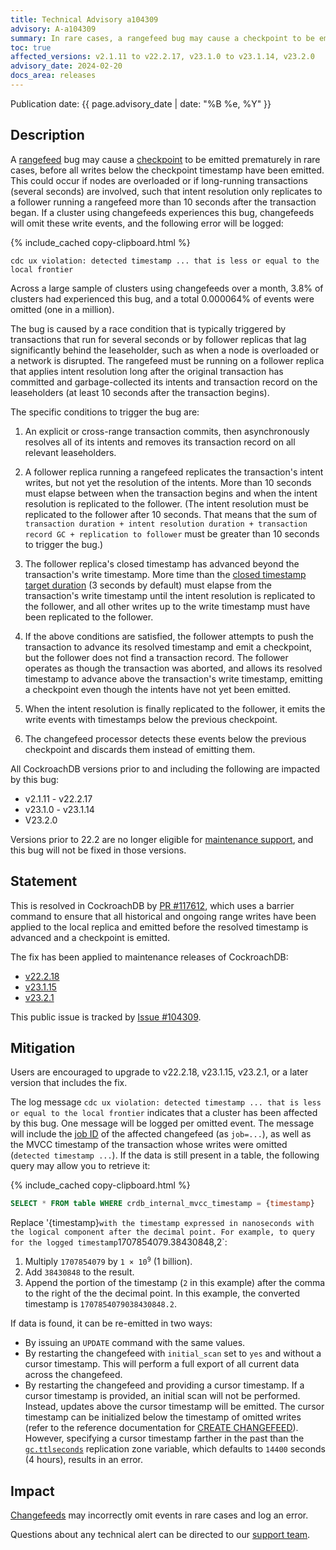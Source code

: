 ```yaml
---
title: Technical Advisory a104309
advisory: A-a104309
summary: In rare cases, a rangefeed bug may cause a checkpoint to be emitted prematurely, before all writes below the checkpoint timestamp have been emitted.
toc: true
affected_versions: v2.1.11 to v22.2.17, v23.1.0 to v23.1.14, v23.2.0
advisory_date: 2024-02-20
docs_area: releases
---
```


Publication date: {{ page.advisory_date | date: "%B %e, %Y" }}

## Description

A [rangefeed](https://www.cockroachlabs.com/docs/stable/create-and-configure-changefeeds#enable-rangefeeds) bug may cause a [checkpoint](https://www.cockroachlabs.com/docs/stable/how-does-an-enterprise-changefeed-work) to be emitted prematurely in rare cases, before all writes below the checkpoint timestamp have been emitted. This could occur if nodes are overloaded or if long-running transactions (several seconds) are involved, such that intent resolution only replicates to a follower running a rangefeed more than 10 seconds after the transaction began. If a cluster using changefeeds experiences this bug, changefeeds will omit these write events, and the following error will be logged:

{% include_cached copy-clipboard.html %}
~~~ none
cdc ux violation: detected timestamp ... that is less or equal to the local frontier
~~~

Across a large sample of clusters using changefeeds over a month, 3.8% of clusters had experienced this bug, and a total 0.000064% of events were omitted (one in a million).

The bug is caused by a race condition that is typically triggered by transactions that run for several seconds or by follower replicas that lag significantly behind the leaseholder, such as when a node is overloaded or a network is disrupted. The rangefeed must be running on a follower replica that applies intent resolution long after the original transaction has committed and garbage-collected its intents and transaction record on the leaseholders (at least 10 seconds after the transaction begins).

The specific conditions to trigger the bug are:

1. An explicit or cross-range transaction commits, then asynchronously resolves all of its intents and removes its transaction record on all relevant leaseholders.

1. A follower replica running a rangefeed replicates the transaction's intent writes, but not yet the resolution of the intents. More than 10 seconds must elapse between when the transaction begins and when the intent resolution is replicated to the follower. (The intent resolution must be replicated to the follower after 10 seconds. That means that the sum of `transaction duration + intent resolution duration + transaction record GC + replication to follower` must be greater than 10 seconds to trigger the bug.)

1. The follower replica's closed timestamp has advanced beyond the transaction's write timestamp. More time than the [closed timestamp target duration](https://www.cockroachlabs.com/docs/stable/advanced-changefeed-configuration#kv-closed_timestamp-target_duration) (3 seconds by default) must elapse from the transaction's write timestamp until the intent resolution is replicated to the follower, and all other writes up to the write timestamp must have been replicated to the follower.

1. If the above conditions are satisfied, the follower attempts to push the transaction to advance its resolved timestamp and emit a checkpoint, but the follower does not find a transaction record. The follower operates as though the transaction was aborted, and allows its resolved timestamp to advance above the transaction's write timestamp, emitting a checkpoint even though the intents have not yet been emitted.

1. When the intent resolution is finally replicated to the follower, it emits the write events with timestamps below the previous checkpoint.

1. The changefeed processor detects these events below the previous checkpoint and discards them instead of emitting them.

All CockroachDB versions prior to and including the following are impacted by this bug:

- v2.1.11 - v22.2.17
- v23.1.0 - v23.1.14
- V23.2.0

Versions prior to 22.2 are no longer eligible for [maintenance support](https://www.cockroachlabs.com/docs/releases/release-support-policy), and this bug will not be fixed in those versions.

## Statement

This is resolved in CockroachDB by [PR #117612](https://github.com/cockroachdb/cockroach/pull/117612), which uses a barrier command to ensure that all historical and ongoing range writes have been applied to the local replica and emitted before the resolved timestamp is advanced and a checkpoint is emitted.

The fix has been applied to maintenance releases of CockroachDB:

- [v22.2.18](https://www.cockroachlabs.com/docs/releases/v22.2#v22-2-18)
- [v23.1.15](https://www.cockroachlabs.com/docs/releases/v23.1#v23-1-15)
- [v23.2.1](https://www.cockroachlabs.com/docs/releases/v23.2#v23-2-1)

This public issue is tracked by [Issue #104309](https://github.com/cockroachdb/cockroach/issues/104309).

## Mitigation

Users are encouraged to upgrade to v22.2.18, v23.1.15, v23.2.1, or a later version that includes the fix.

The log message `cdc ux violation: detected timestamp ... that is less or equal to the local frontier` indicates that a cluster has been affected by this bug. One message will be logged per omitted event. The message will include the [job ID](https://www.cockroachlabs.com/docs/v23.2/show-jobs#show-changefeed-jobs) of the affected changefeed (as `job=...`), as well as the MVCC timestamp of the transaction whose writes were omitted (`detected timestamp ...`). If the data is still present in a table, the following query may allow you to retrieve it:

{% include_cached copy-clipboard.html %}
~~~ sql
SELECT * FROM table WHERE crdb_internal_mvcc_timestamp = {timestamp}
~~~

Replace '{timestamp}` with the timestamp expressed in nanoseconds with the logical component after the decimal point. For example, to query for the logged timestamp `1707854079.38430848,2`:

1. Multiply `1707854079` by <code>1 × 10<sup>9</sup></code> (1 billion).
1. Add `38430848` to the result.
1. Append the portion of the timestamp (`2` in this example) after the comma to the right of the the decimal point. In this example, the converted timestamp is `1707854079038430848.2`.

If data is found, it can be re-emitted in two ways:

- By issuing an `UPDATE` command with the same values.
- By restarting the changefeed with `initial_scan` set to `yes` and without a cursor timestamp. This will perform a full export of all current data across the changefeed.
- By restarting the changefeed and providing a cursor timestamp. If a cursor timestamp is provided, an initial scan will not be performed. Instead, updates above the cursor timestamp will be emitted. The cursor timestamp can be initialized below the timestamp of omitted writes (refer to the reference documentation for [CREATE CHANGEFEED](https://www.cockroachlabs.com/docs/stable/create-changefeed)). However, specifying a cursor timestamp farther in the past than the [`gc.ttlseconds`](https://www.cockroachlabs.com/docs/stable/configure-replication-zones#gc-ttlseconds) replication zone variable, which defaults to `14400` seconds (4 hours), results in an error.

## Impact

[Changefeeds](https://www.cockroachlabs.com/docs/stable/change-data-capture-overview) may incorrectly omit events in rare cases and log an error.

Questions about any technical alert can be directed to our [support team](https://support.cockroachlabs.com/).
